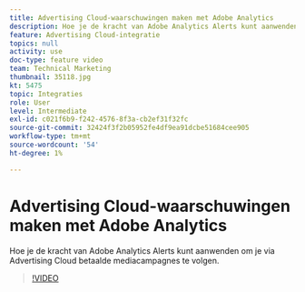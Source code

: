 ```yaml
---
title: Advertising Cloud-waarschuwingen maken met Adobe Analytics
description: Hoe je de kracht van Adobe Analytics Alerts kunt aanwenden om je via Advertising Cloud betaalde mediacampagnes te volgen.
feature: Advertising Cloud-integratie
topics: null
activity: use
doc-type: feature video
team: Technical Marketing
thumbnail: 35118.jpg
kt: 5475
topic: Integraties
role: User
level: Intermediate
exl-id: c021f6b9-f242-4576-8f3a-cb2ef31f32fc
source-git-commit: 32424f3f2b05952fe4df9ea91dcbe51684cee905
workflow-type: tm+mt
source-wordcount: '54'
ht-degree: 1%

---
```


# Advertising Cloud-waarschuwingen maken met Adobe Analytics

Hoe je de kracht van Adobe Analytics Alerts kunt aanwenden om je via Advertising Cloud betaalde mediacampagnes te volgen.

>[!VIDEO](https://video.tv.adobe.com/v/35118/?quality=12&learn=on)
